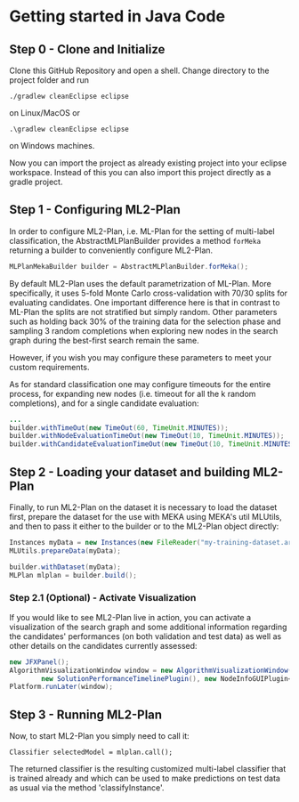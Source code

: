 # Getting started in Java Code

## Step 0 - Clone and Initialize

Clone this GitHub Repository and open a shell. Change directory to the project folder and run
```
./gradlew cleanEclipse eclipse
```
on Linux/MacOS or
```
.\gradlew cleanEclipse eclipse
```
on Windows machines.

Now you can import the project as already existing project into your eclipse workspace.
Instead of this you can also import this project directly as a gradle project.

## Step 1 - Configuring ML2-Plan

In order to configure ML2-Plan, i.e. ML-Plan for the setting of multi-label classification,
the AbstractMLPlanBuilder provides a method `forMeka` returning a builder to conveniently
configure ML2-Plan.

```java
MLPlanMekaBuilder builder = AbstractMLPlanBuilder.forMeka();
```

By default ML2-Plan uses the default parametrization of ML-Plan. More specifically, it uses
5-fold Monte Carlo cross-validation with 70/30 splits for evaluating candidates. One important
difference here is that in contrast to ML-Plan the splits are not stratified but simply random.
Other parameters such as holding back 30% of the training data for the selection phase and sampling
3 random completions when exploring new nodes in the search graph during the best-first search
remain the same.


However, if you wish you may configure these parameters to meet your custom requirements.


As for standard classification one may configure timeouts for the entire process, for expanding new nodes
(i.e. timeout for all the k random completions), and for a single candidate evaluation:

```java
...
builder.withTimeOut(new TimeOut(60, TimeUnit.MINUTES));
builder.withNodeEvaluationTimeOut(new TimeOut(10, TimeUnit.MINUTES));
builder.withCandidateEvaluationTimeOut(new TimeOut(10, TimeUnit.MINUTES));
```



## Step 2 - Loading your dataset and building ML2-Plan

Finally, to run ML2-Plan on the dataset it is necessary to load the dataset first, prepare the dataset
for the use with MEKA using MEKA's util MLUtils, and then to pass it either to the builder or to the
ML2-Plan object directly:

```java
Instances myData = new Instances(new FileReader("my-training-dataset.arff"));
MLUtils.prepareData(myData);

builder.withDataset(myData);
MLPlan mlplan = builder.build();
```

### Step 2.1 (Optional) - Activate Visualization

If you would like to see ML2-Plan live in action, you can activate a visualization of the search graph
and some additional information regarding the candidates' performances (on both validation and test data)
as well as other details on the candidates currently assessed:

```java
new JFXPanel();
AlgorithmVisualizationWindow window = new AlgorithmVisualizationWindow(mlplan, new GraphViewPlugin(), new NodeInfoGUIPlugin<>(new JaicoreNodeInfoGenerator<>(new TFDNodeInfoGenerator())), new SearchRolloutHistogramPlugin<>(),
		new SolutionPerformanceTimelinePlugin(), new NodeInfoGUIPlugin<>(new TFDNodeAsCIViewInfoGenerator(builder.getComponents())), new HASCOModelStatisticsPlugin(), new OutOfSampleErrorPlotPlugin(split.get(0), split.get(1)));
Platform.runLater(window);
```

## Step 3 - Running ML2-Plan 

Now, to start ML2-Plan you simply need to call it:

```
Classifier selectedModel = mlplan.call();
```

The returned classifier is the resulting customized multi-label classifier that is trained already and
which can be used to make predictions on test data as usual via the method 'classifyInstance'.